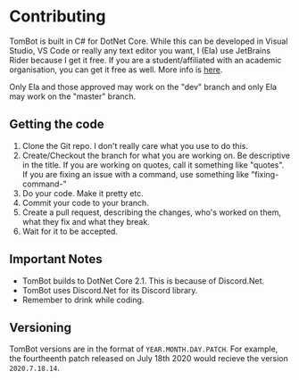# Contributing

 TomBot is built in C# for DotNet Core. While this can be developed in Visual Studio, VS Code or really any text editor you want, I (Ela) use JetBrains Rider because I get it free. If you are a student/affiliated with an academic organisation, you can get it free as well. More info is [here](https://www.jetbrains.com/community/education/#students). 
 
 Only Ela and those approved may work on the "dev" branch and only Ela may work on the "master" branch.



## Getting the code

1. Clone the Git repo. I don't really care what you use to do this.
2. Create/Checkout the branch for what you are working on. Be descriptive in the title. If you are working on quotes, call it something like "quotes". If you are fixing an issue with a command, use something like "fixing-command-<commandname>"
3. Do your code. Make it pretty etc.
4. Commit your code to your branch.
5. Create a pull request, describing the changes, who's worked on them, what they fix and what they break.
6. Wait for it to be accepted.



## Important Notes

- TomBot builds to DotNet Core 2.1. This is because of Discord.Net.
- TomBot uses Discord.Net for its Discord library.
- Remember to drink while coding.

## Versioning
TomBot versions are in the format of `YEAR.MONTH.DAY.PATCH`. For example, the fourtheenth patch released on July 18th 2020 would recieve the version `2020.7.18.14`.